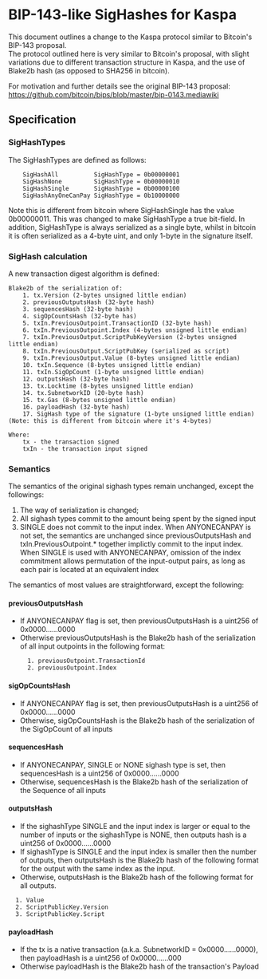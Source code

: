 # BIP-143-like SigHashes for Kaspa

This document outlines a change to the Kaspa protocol similar to
Bitcoin's BIP-143 proposal.  
The protocol outlined here is very similar to Bitcoin's proposal, 
with slight variations due to different transaction structure in Kaspa,
and the use of Blake2b hash (as opposed to SHA256 in bitcoin).

For motivation and further details see the original BIP-143 proposal: 
https://github.com/bitcoin/bips/blob/master/bip-0143.mediawiki

## Specification

### SigHashTypes
The SigHashTypes are defined as follows:
```
	SigHashAll          SigHashType = 0b00000001
	SigHashNone         SigHashType = 0b00000010
	SigHashSingle       SigHashType = 0b00000100
	SigHashAnyOneCanPay SigHashType = 0b10000000
```

Note this is different from bitcoin where SigHashSingle has the value 0b00000011.
This was changed to make SigHashType a true bit-field.
In addition, SigHashType is always serialized as a single byte, whilst in bitcoin it is often serialized as 
a 4-byte uint, and only 1-byte in the signature itself.

### SigHash calculation

A new transaction digest algorithm is defined:
```
Blake2b of the serialization of:
    1. tx.Version (2-bytes unsigned little endian)
    2. previousOutputsHash (32-byte hash)
    3. sequencesHash (32-byte hash)
    4. sigOpCountsHash (32-byte has)
    5. txIn.PreviousOutpoint.TransactionID (32-byte hash)
    6. txIn.PreviousOutpoint.Index (4-bytes unsigned little endian)
    7. txIn.PreviousOutput.ScriptPubKeyVersion (2-bytes unsigned little endian)
    8. txIn.PreviousOutput.ScriptPubKey (serialized as script)
    9. txIn.PreviousOutput.Value (8-bytes unsigned little endian)
    10. txIn.Sequence (8-bytes unsigned little endian)
    11. txIn.SigOpCount (1-byte unsigned little endian)
    12. outputsHash (32-byte hash)
    13. tx.Locktime (8-bytes unsigned little endian)
    14. tx.SubnetworkID (20-byte hash)
    15. tx.Gas (8-bytes unsigned little endian)
    16. payloadHash (32-byte hash)
    17. SigHash type of the signature (1-byte unsigned little endian) (Note: this is different from bitcoin where it's 4-bytes)
    
Where:
    tx - the transaction signed
    txIn - the transaction input signed
```

### Semantics

The semantics of the original sighash types remain unchanged, except the followings:
1. The way of serialization is changed;
2. All sighash types commit to the amount being spent by the signed input
3. SINGLE does not commit to the input index. When ANYONECANPAY is not set, 
   the semantics are unchanged since previousOutputsHash and 
   txIn.PreviousOutpoint.* together implictly commit to the input index. 
   When SINGLE is used with ANYONECANPAY, omission of the index commitment 
   allows permutation of the input-output pairs, as long as each pair 
   is located at an equivalent index

The semantics of most values are straightforward, except the following:

#### previousOutputsHash
* If ANYONECANPAY flag is set, then previousOutputsHash is
  a uint256 of 0x0000......0000
* Otherwise previousOutputsHash is the Blake2b hash of the
  serialization of all input outpoints in the following format:
  ```
    1. previousOutpoint.TransactionId
    2. previousOutpoint.Index
  ```

#### sigOpCountsHash
* If ANYONECANPAY flag is set, then previousOutputsHash is
  a uint256 of 0x0000......0000
* Otherwise, sigOpCountsHash is the Blake2b hash of the serialization 
  of the SigOpCount of all inputs
  

#### sequencesHash
* If ANYONECANPAY, SINGLE or NONE sighash type is set, then sequencesHash is
  a uint256 of 0x0000......0000
* Otherwise, sequencesHash is the Blake2b hash of the serialization 
  of the Sequence of all inputs
  
#### outputsHash
* If the sighashType SINGLE and the input index is larger or equal to the 
  number of inputs or the sighashType is NONE, then outputs hash is a uint256
  of 0x0000......0000
* If sighashType is SINGLE and the input index is smaller then the number 
  of outputs, then outputsHash is the Blake2b hash of the following format for 
  the output with the same index as the input.
* Otherwise, outputsHash is the Blake2b hash of the following format for 
  all outputs.
```
  1. Value
  2. ScriptPublicKey.Version
  3. ScriptPublicKey.Script
```  

#### payloadHash
* If the tx is a native transaction (a.k.a. SubnetworkID = 0x0000......0000),
  then payloadHash is a uint256 of 0x0000......000
* Otherwise payloadHash is the Blake2b hash of the transaction's Payload
